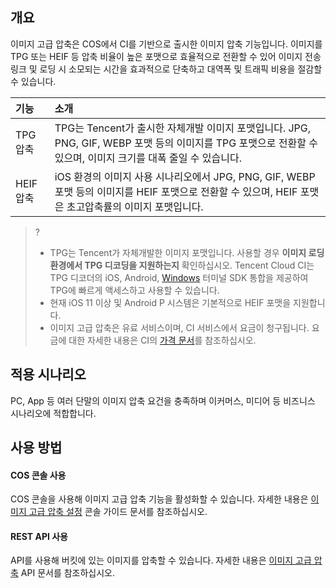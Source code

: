 ## 개요

이미지 고급 압축은 COS에서 CI를 기반으로 출시한 이미지 압축 기능입니다. 이미지를 TPG 또는 HEIF 등 압축 비율이 높은 포맷으로 효율적으로 전환할 수 있어 이미지 전송 링크 및 로딩 시 소모되는 시간을 효과적으로 단축하고 대역폭 및 트래픽 비용을 절감할 수 있습니다.

| 기능      | 소개                                                         |
| :-------- | :----------------------------------------------------------- |
| TPG 압축  | TPG는 Tencent가 출시한 자체개발 이미지 포맷입니다. JPG, PNG, GIF, WEBP 포맷 등의 이미지를 TPG 포맷으로 전환할 수 있으며, 이미지 크기를 대폭 줄일 수 있습니다. |
| HEIF 압축 | iOS 환경의 이미지 사용 시나리오에서 JPG, PNG, GIF, WEBP 포맷 등의 이미지를 HEIF 포맷으로 전환할 수 있으며, HEIF 포맷은 초고압축률의 이미지 포맷입니다. |

>?
>
>- TPG는 Tencent가 자체개발한 이미지 포맷입니다. 사용할 경우 **이미지 로딩 환경에서 TPG 디코딩을 지원하는지** 확인하십시오. Tencent Cloud CI는 TPG 디코더의 iOS, Android, [Windows](https://main.qcloudimg.com/raw/851dd252378813d250eeca5ed55ffd36/TPG_win_SDK.zip) 터미널 SDK 통합을 제공하여 TPG에 빠르게 액세스하고 사용할 수 있습니다.
>- 현재 iOS 11 이상 및 Android P 시스템은 기본적으로 HEIF 포맷을 지원합니다.
>- 이미지 고급 압축은 유료 서비스이며, CI 서비스에서 요금이 청구됩니다. 요금에 대한 자세한 내용은 CI의 [가격 문서](https://intl.cloud.tencent.com/document/product/1045/33431)를 참조하십시오.

## 적용 시나리오

PC, App 등 여러 단말의 이미지 압축 요건을 충족하며 이커머스, 미디어 등 비즈니스 시나리오에 적합합니다.

## 사용 방법

#### COS 콘솔 사용

COS 콘솔을 사용해 이미지 고급 압축 기능을 활성화할 수 있습니다. 자세한 내용은 [이미지 고급 압축 설정](https://intl.cloud.tencent.com/document/product/436/40117) 콘솔 가이드 문서를 참조하십시오.

#### REST API 사용 

API를 사용해 버킷에 있는 이미지를 압축할 수 있습니다. 자세한 내용은 [이미지 고급 압축](https://intl.cloud.tencent.com/document/product/436/40119) API 문서를 참조하십시오.
